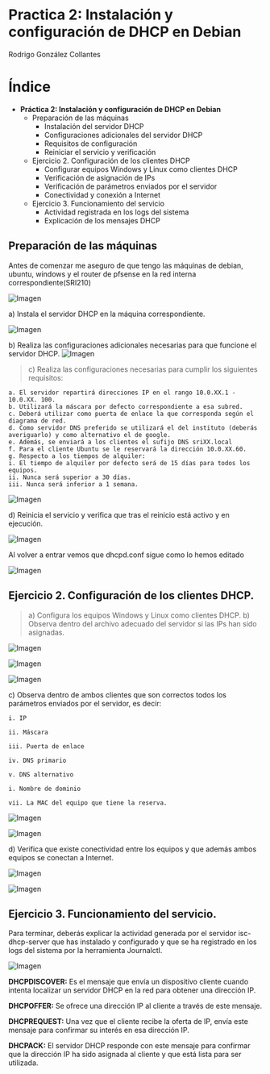 # **Practica 2: Instalación y configuración de DHCP en Debian**
Rodrigo González Collantes
 
 # Índice

- **Práctica 2: Instalación y configuración de DHCP en Debian**
  - Preparación de las máquinas
    - Instalación del servidor DHCP
    - Configuraciones adicionales del servidor DHCP
    - Requisitos de configuración
    - Reiniciar el servicio y verificación
  - Ejercicio 2. Configuración de los clientes DHCP
    - Configurar equipos Windows y Linux como clientes DHCP
    - Verificación de asignación de IPs
    - Verificación de parámetros enviados por el servidor
    - Conectividad y conexión a Internet
  - Ejercicio 3. Funcionamiento del servicio
    - Actividad registrada en los logs del sistema
    - Explicación de los mensajes DHCP

## Preparación de las máquinas
Antes de comenzar me aseguro de que tengo las máquinas de debian, ubuntu, windows y el router de pfsense en la red interna correspondiente(SRI210)

 ![Imagen](./imagenes/img1.1.png)


 a) Instala el servidor DHCP en la máquina correspondiente.
 
 ![Imagen](./imagenes/img1.png)

b) Realiza las configuraciones adicionales necesarias para que funcione el servidor DHCP.
![Imagen](./imagenes/img2.png)
 
>c) Realiza las configuraciones necesarias para cumplir los siguientes requisitos:

    a. El servidor repartirá direcciones IP en el rango 10.0.XX.1 - 10.0.ΧΧ. 100.
    b. Utilizará la máscara por defecto correspondiente a esa subred.
    c. Deberá utilizar como puerta de enlace la que corresponda según el diagrama de red.
    d. Como servidor DNS preferido se utilizará el del instituto (deberás averiguarlo) y como alternativo el de google.
    e. Además, se enviará a los clientes el sufijo DNS sriXX.local
    f. Para el cliente Ubuntu se le reservará la dirección 10.0.XX.60.
    g. Respecto a los tiempos de alquiler:
    i. El tiempo de alquiler por defecto será de 15 días para todos los equipos.
    ii. Nunca será superior a 30 días.
    iii. Nunca será inferior a 1 semana.

 ![Imagen](./imagenes/img5.png)

d) Reinicia el servicio y verifica que tras el reinicio está activo y en ejecución.

![Imagen](./imagenes/img6.png)

Al volver a entrar vemos que dhcpd.conf sigue como lo hemos editado

![Imagen](./imagenes/img17.png)

## Ejercicio 2. Configuración de los clientes DHCP.
>a) Configura los equipos Windows y Linux como clientes DHCP.
 b) Observa dentro del archivo adecuado del servidor si las IPs han sido asignadas.

 ![Imagen](./imagenes/img12.png)

 ![Imagen](./imagenes/img13.png)

 ![Imagen](./imagenes/img18.png)

c) Observa dentro de ambos clientes que son correctos todos los parámetros enviados por el servidor, es decir:
 
    i. IP
 
    ii. Máscara
 
    iii. Puerta de enlace
 
    iv. DNS primario
 
    v. DNS alternativo
 
    i. Nombre de dominio
 
    vii. La MAC del equipo que tiene la reserva.

![Imagen](./imagenes/img16.png)

![Imagen](./imagenes/img18.png)
 
d) Verifica que existe conectividad entre los equipos y que además ambos equipos se conectan a Internet.

 ![Imagen](./imagenes/img14.png)

 ![Imagen](./imagenes/img15.png)

## Ejercicio 3. Funcionamiento del servicio.
 
Para terminar, deberás explicar la actividad generada por el servidor isc-dhcp-server que has instalado y configurado y que se ha registrado en los logs del sistema por la herramienta Journalctl.

![Imagen](./imagenes/img11.png)

**DHCPDISCOVER:**
Es el mensaje que envía un dispositivo cliente cuando intenta localizar un servidor DHCP en la red para obtener una dirección IP.

**DHCPOFFER:**
Se ofrece una dirección IP al cliente a través de este mensaje.

**DHCPREQUEST:**
Una vez que el cliente recibe la oferta de IP, envía este mensaje para confirmar su interés en esa dirección IP.

**DHCPACK:**
El servidor DHCP responde con este mensaje para confirmar que la dirección IP ha sido asignada al cliente y que está lista para ser utilizada.


 

 

 
 

 

 

 
